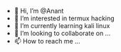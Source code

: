 - 👋 Hi, I’m @Anant
- 👀 I’m interested in termux hacking 
- 🌱 I’m currently learning kali linux
- 💞️ I’m looking to collaborate on ...
- 📫 How to reach me ...

<!---
jgada747/jgada747 is a ✨ special ✨ repository because its `README.md` (this file) appears on your GitHub profile.
You can click the Preview link to take a look at your changes.
--->
